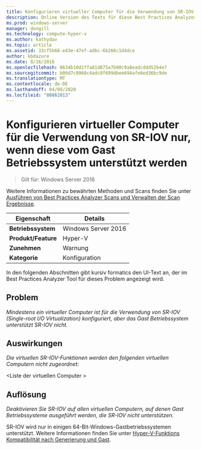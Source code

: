 ```yaml
---
title: Konfigurieren virtueller Computer für die Verwendung von SR-IOV nur, wenn diese vom Gast Betriebssystem unterstützt werden
description: Online Version des Texts für diese Best Practices Analyzer Regel.
ms.prod: windows-server
manager: dongill
ms.technology: compute-hyper-v
ms.author: kathydav
ms.topic: article
ms.assetid: 33cf5b68-e43e-47ef-adbc-6b266c1d4dce
author: kbdazure
ms.date: 8/16/2016
ms.openlocfilehash: 0634b10d1ffa81d875a7b90c9a8eadcddd52b4e7
ms.sourcegitcommit: b00d7c8968c4adc8f699dbee694afe6ed36bc9de
ms.translationtype: MT
ms.contentlocale: de-DE
ms.lasthandoff: 04/08/2020
ms.locfileid: "80862013"
---
```

# <a name="configure-virtual-machines-to-use-sr-iov-only-when-supported-by-the-guest-operating-system"></a>Konfigurieren virtueller Computer für die Verwendung von SR-IOV nur, wenn diese vom Gast Betriebssystem unterstützt werden

>Gilt für: Windows Server 2016

Weitere Informationen zu bewährten Methoden und Scans finden Sie unter [Ausführen von Best Practices Analyzer Scans und Verwalten der Scan Ergebnisse](https://go.microsoft.com/fwlink/p/?LinkID=223177).  
  
|Eigenschaft|Details|  
|-|-|  
|**Betriebssystem**|Windows Server 2016|  
|**Produkt/Feature**|Hyper-V|  
|**Zunehmen**|Warnung|  
|**Kategorie**|Konfiguration|  
  
In den folgenden Abschnitten gibt kursiv formatics den UI-Text an, der im Best Practices Analyzer Tool für dieses Problem angezeigt wird.  
  
## <a name="issue"></a>Problem  
*Mindestens ein virtueller Computer ist für die Verwendung von SR-IOV (Single-root I/O Virtualization) konfiguriert, aber das Gast Betriebssystem unterstützt SR-IOV nicht.*  
  
## <a name="impact"></a>Auswirkungen  
*Die virtuellen SR-IOV-Funktionen werden den folgenden virtuellen Computern nicht zugeordnet:*  
  
\<Liste der virtuellen Computer >  
  
## <a name="resolution"></a>Auflösung  
*Deaktivieren Sie SR-IOV auf allen virtuellen Computern, auf denen Gast Betriebssysteme ausgeführt werden, die SR-IOV nicht unterstützen.*  
  
SR-IOV wird nur in einigen 64-Bit-Windows-Gastbetriebssystemen unterstützt. Weitere Informationen finden Sie unter [Hyper-V-Funktions Kompatibilität nach Generierung und Gast](../Hyper-V-feature-compatibility-by-generation-and-guest.md).  
  


